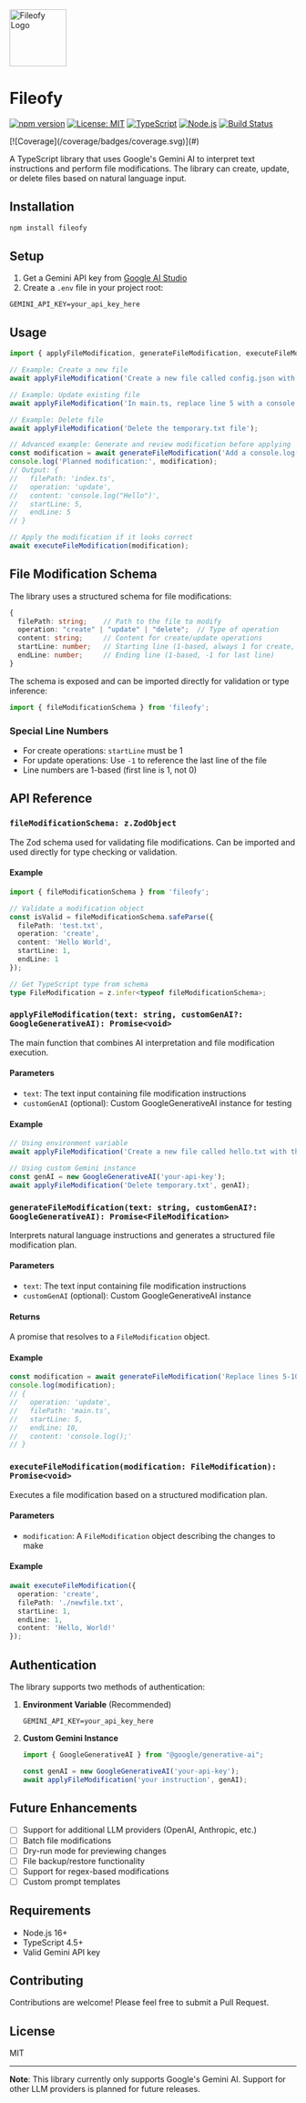 <img src="/readme-files/logo.png" alt="Fileofy Logo" width="100" height="100">

# Fileofy

[![npm version](https://img.shields.io/npm/v/fileofy.svg)](https://www.npmjs.com/package/fileofy)
[![License: MIT](https://img.shields.io/badge/License-MIT-yellow.svg)](https://opensource.org/licenses/MIT)
[![TypeScript](https://img.shields.io/badge/TypeScript-4.5+-blue.svg)](https://www.typescriptlang.org/)
[![Node.js](https://img.shields.io/badge/Node.js-18+-green.svg)](https://nodejs.org/)
[![Build Status](https://github.com/river-berlin/fileofy/actions/workflows/test.yml/badge.svg)](https://github.com/river-berlin/fileofy/actions/workflows/test.yml)
<!-- coverage-start -->[![Coverage](/coverage/badges/coverage.svg)](#)<!-- coverage-end -->

A TypeScript library that uses Google's Gemini AI to interpret text instructions and perform file modifications. The library can create, update, or delete files based on natural language input.

## Installation

```bash
npm install fileofy
```

## Setup

1. Get a Gemini API key from [Google AI Studio](https://makersuite.google.com/app/apikey)
2. Create a `.env` file in your project root:
```env
GEMINI_API_KEY=your_api_key_here
```

## Usage

```typescript
import { applyFileModification, generateFileModification, executeFileModification } from 'fileofy';

// Example: Create a new file
await applyFileModification('Create a new file called config.json with the content {"version": "1.0"}');

// Example: Update existing file
await applyFileModification('In main.ts, replace line 5 with a console.log statement');

// Example: Delete file
await applyFileModification('Delete the temporary.txt file');

// Advanced example: Generate and review modification before applying
const modification = await generateFileModification('Add a console.log("Hello") at line 5 in index.ts');
console.log('Planned modification:', modification);
// Output: {
//   filePath: 'index.ts',
//   operation: 'update',
//   content: 'console.log("Hello")',
//   startLine: 5,
//   endLine: 5
// }

// Apply the modification if it looks correct
await executeFileModification(modification);
```

## File Modification Schema

The library uses a structured schema for file modifications:

```typescript
{
  filePath: string;    // Path to the file to modify
  operation: "create" | "update" | "delete";  // Type of operation
  content: string;     // Content for create/update operations
  startLine: number;   // Starting line (1-based, always 1 for create, -1 for last line)
  endLine: number;     // Ending line (1-based, -1 for last line)
}
```

The schema is exposed and can be imported directly for validation or type inference:

```typescript
import { fileModificationSchema } from 'fileofy';
```

### Special Line Numbers
- For create operations: `startLine` must be 1
- For update operations: Use `-1` to reference the last line of the file
- Line numbers are 1-based (first line is 1, not 0)

## API Reference

### `fileModificationSchema: z.ZodObject`

The Zod schema used for validating file modifications. Can be imported and used directly for type checking or validation.

#### Example
```typescript
import { fileModificationSchema } from 'fileofy';

// Validate a modification object
const isValid = fileModificationSchema.safeParse({
  filePath: 'test.txt',
  operation: 'create',
  content: 'Hello World',
  startLine: 1,
  endLine: 1
});

// Get TypeScript type from schema
type FileModification = z.infer<typeof fileModificationSchema>;
```

### `applyFileModification(text: string, customGenAI?: GoogleGenerativeAI): Promise<void>`

The main function that combines AI interpretation and file modification execution.

#### Parameters
- `text`: The text input containing file modification instructions
- `customGenAI` (optional): Custom GoogleGenerativeAI instance for testing

#### Example
```typescript
// Using environment variable
await applyFileModification('Create a new file called hello.txt with the content "Hello, World!"');

// Using custom Gemini instance
const genAI = new GoogleGenerativeAI('your-api-key');
await applyFileModification('Delete temporary.txt', genAI);
```

### `generateFileModification(text: string, customGenAI?: GoogleGenerativeAI): Promise<FileModification>`

Interprets natural language instructions and generates a structured file modification plan.

#### Parameters
- `text`: The text input containing file modification instructions
- `customGenAI` (optional): Custom GoogleGenerativeAI instance

#### Returns
A promise that resolves to a `FileModification` object.

#### Example
```typescript
const modification = await generateFileModification('Replace lines 5-10 in main.ts with a console.log');
console.log(modification);
// {
//   operation: 'update',
//   filePath: 'main.ts',
//   startLine: 5,
//   endLine: 10,
//   content: 'console.log();'
// }
```

### `executeFileModification(modification: FileModification): Promise<void>`

Executes a file modification based on a structured modification plan.

#### Parameters
- `modification`: A `FileModification` object describing the changes to make

#### Example
```typescript
await executeFileModification({
  operation: 'create',
  filePath: './newfile.txt',
  startLine: 1,
  endLine: 1,
  content: 'Hello, World!'
});
```

## Authentication

The library supports two methods of authentication:

1. **Environment Variable** (Recommended)
   ```env
   GEMINI_API_KEY=your_api_key_here
   ```

2. **Custom Gemini Instance**
   ```typescript
   import { GoogleGenerativeAI } from "@google/generative-ai";
   
   const genAI = new GoogleGenerativeAI('your-api-key');
   await applyFileModification('your instruction', genAI);
   ```

## Future Enhancements

- [ ] Support for additional LLM providers (OpenAI, Anthropic, etc.)
- [ ] Batch file modifications
- [ ] Dry-run mode for previewing changes
- [ ] File backup/restore functionality
- [ ] Support for regex-based modifications
- [ ] Custom prompt templates

## Requirements

- Node.js 16+
- TypeScript 4.5+
- Valid Gemini API key

## Contributing

Contributions are welcome! Please feel free to submit a Pull Request.

## License

MIT

---

**Note**: This library currently only supports Google's Gemini AI. Support for other LLM providers is planned for future releases.
